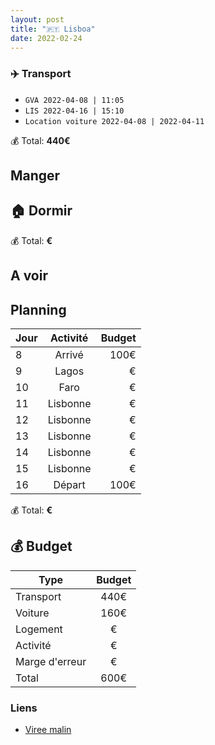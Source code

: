 ```yaml
---
layout: post
title: "🇵🇹 Lisboa"
date: 2022-02-24
---
```


### ✈️ Transport

- `GVA 2022-04-08 | 11:05`
- `LIS 2022-04-16 | 15:10`
- `Location voiture 2022-04-08 | 2022-04-11`

💰 Total: **440€**

## Manger

## 🏠 Dormir

💰 Total: **€**

## A voir

## Planning

| Jour   |      Activité      |  Budget |
|----------|:-------------:|------:|
| 8 |  Arrivé | 100€ |
| 9 |  Lagos | € |
| 10 |  Faro | € |
| 11 |  Lisbonne | € |
| 12 |  Lisbonne | € |
| 13 |  Lisbonne | € |
| 14 |  Lisbonne | € |
| 15 |  Lisbonne  | € |
| 16 |  Départ  | 100€ |

💰 Total: **€**

## 💰 Budget

| Type   |      Budget      |
|----------|:-------------:|
| Transport | 440€ |
| Voiture | 160€ |
| Logement |  € |
| Activité |  € |
| Marge d'erreur | € |
| Total |  600€  |

### Liens

- [Viree malin](https://www.viree-malin.fr/guide-lisbonne-visite-weekend)
